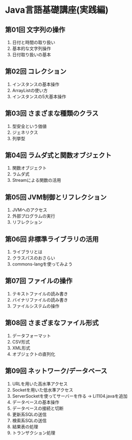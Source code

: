 # Java言語基礎講座(実践編)

## 第01回 文字列の操作

1. 日付と時間の取り扱い
2. 基本的な文字列操作
3. 日付取り扱いの基本

## 第02回 コレクション

1. インスタンスの基本操作
2. ArrayListの使い方
3. インスタンスの5大基本操作

## 第03回 さまざまな種類のクラス

1. 型安全という価値
2. ジェネリクス
3. 列挙型

## 第04回 ラムダ式と関数オブジェクト

1. 関数オブジェクト
2. ラムダ式
3. Streamによる関数の活用

## 第05回 JVM制御とリフレクション

1. JVMへのアクセス
2. 外部プログラムの実行
3. リフレクション

## 第06回 非標準ライブラリの活用

1. ライブラリとは
2. クラスパスのおさらい
3. commons-langを使ってみよう

## 第07回 ファイルの操作

1. テキストファイルの読み書き
2. バイナリファイルの読み書き
3. ファイルシステムの操作

## 第08回 さまざまなファイル形式

1. データフォーマット
2. CSV形式
3. XML形式
4. オブジェクトの直列化

## 第09回 ネットワーク/データベース

1. URLを用いた高水準アクセス
2. Socketを用いた低水準アクセス
3. ServerSocketを使ってサーバーを作る → Li1104.javaを追加
4. データベースの基本操作
5. データベースの接続と切断
6. 更新系SQLの送信
7. 検索系SQLの送信
8. 結果表の処理
9. トランザクション処理
